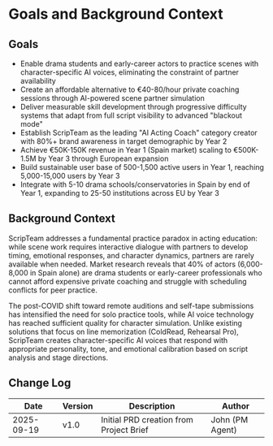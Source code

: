 # Goals and Background Context

## Goals
- Enable drama students and early-career actors to practice scenes with character-specific AI voices, eliminating the constraint of partner availability
- Create an affordable alternative to €40-80/hour private coaching sessions through AI-powered scene partner simulation
- Deliver measurable skill development through progressive difficulty systems that adapt from full script visibility to advanced "blackout mode"
- Establish ScripTeam as the leading "AI Acting Coach" category creator with 80%+ brand awareness in target demographic by Year 2
- Achieve €50K-150K revenue in Year 1 (Spain market) scaling to €500K-1.5M by Year 3 through European expansion
- Build sustainable user base of 500-1,500 active users in Year 1, reaching 5,000-15,000 users by Year 3
- Integrate with 5-10 drama schools/conservatories in Spain by end of Year 1, expanding to 25-50 institutions across EU by Year 3

## Background Context
ScripTeam addresses a fundamental practice paradox in acting education: while scene work requires interactive dialogue with partners to develop timing, emotional responses, and character dynamics, partners are rarely available when needed. Market research reveals that 40% of actors (6,000-8,000 in Spain alone) are drama students or early-career professionals who cannot afford expensive private coaching and struggle with scheduling conflicts for peer practice.

The post-COVID shift toward remote auditions and self-tape submissions has intensified the need for solo practice tools, while AI voice technology has reached sufficient quality for character simulation. Unlike existing solutions that focus on line memorization (ColdRead, Rehearsal Pro), ScripTeam creates character-specific AI voices that respond with appropriate personality, tone, and emotional calibration based on script analysis and stage directions.

## Change Log
| Date | Version | Description | Author |
|------|---------|-------------|--------|
| 2025-09-19 | v1.0 | Initial PRD creation from Project Brief | John (PM Agent) |
